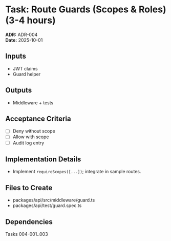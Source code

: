 # Task: Route Guards (Scopes & Roles) (3-4 hours)
**ADR:** ADR-004  
**Date:** 2025-10-01

## Inputs
- JWT claims
- Guard helper

## Outputs
- Middleware + tests

## Acceptance Criteria
- [ ] Deny without scope
- [ ] Allow with scope
- [ ] Audit log entry

## Implementation Details
- Implement `requireScopes([...])`; integrate in sample routes.

## Files to Create
- packages/api/src/middleware/guard.ts
- packages/api/test/guard.spec.ts

## Dependencies
Tasks 004-001..003
